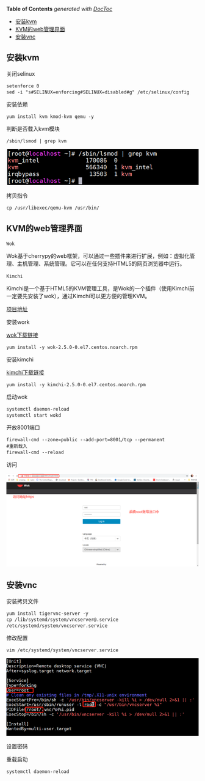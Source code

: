 <!-- START doctoc generated TOC please keep comment here to allow auto update -->
<!-- DON'T EDIT THIS SECTION, INSTEAD RE-RUN doctoc TO UPDATE -->
**Table of Contents**  *generated with [DocToc](https://github.com/thlorenz/doctoc)*

- [安装kvm](#%E5%AE%89%E8%A3%85kvm)
- [KVM的web管理界面](#kvm%E7%9A%84web%E7%AE%A1%E7%90%86%E7%95%8C%E9%9D%A2)
- [安装vnc](#%E5%AE%89%E8%A3%85vnc)

<!-- END doctoc generated TOC please keep comment here to allow auto update -->


## 安装kvm ##

关闭selinux
	
	setenforce 0
	sed -i "s#SELINUX=enforcing#SELINUX=disabled#g" /etc/selinux/config

安装依赖

	yum install kvm kmod-kvm qemu -y

判断是否载入kvm模块

	/sbin/lsmod | grep kvm

![](images/kvm_module.png)

拷贝指令

	cp /usr/libexec/qemu-kvm /usr/bin/

## KVM的web管理界面 ##

`Wok`

Wok基于cherrypy的web框架，可以通过一些插件来进行扩展，例如：虚拟化管理、主机管理、系统管理。它可以在任何支持HTML5的网页浏览器中运行。

`Kimchi`

Kimchi是一个基于HTML5的KVM管理工具，是Wok的一个插件（使用Kimchi前一定要先安装了wok），通过Kimchi可以更方便的管理KVM。

[项目地址](https://github.com/kimchi-project)

安装work

[wok下载链接](https://github.com/kimchi-project/wok/releases/download/2.5.0/wok-2.5.0-0.el7.centos.noarch.rpm)

	yum install -y wok-2.5.0-0.el7.centos.noarch.rpm

安装kimchi

[kimchi下载链接](https://github.com/kimchi-project/kimchi/releases/download/2.5.0/kimchi-2.5.0-0.el7.centos.noarch.rpm)

	yum install -y kimchi-2.5.0-0.el7.centos.noarch.rpm

启动wok

	systemctl daemon-reload
	systemctl start wokd
	
开放8001端口

	firewall-cmd --zone=public --add-port=8001/tcp --permanent
	#重新载入
	firewall-cmd --reload

访问

![](images/wok_web.png)

## 安装vnc

安装拷贝文件

	yum install tigervnc-server -y
	cp /lib/systemd/system/vncserver@.service /etc/systemd/system/vncserver.service
	
修改配置

	vim /etc/systemd/system/vncserver.service

![](images/vnc_service.png)

设置密码

	

重载启动

	systemctl daemon-reload

